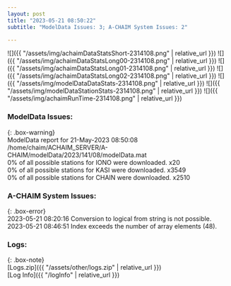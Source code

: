 ```yaml
---
layout: post
title: "2023-05-21 08:50:22"
subtitle: "ModelData Issues: 3; A-CHAIM System Issues: 2"

---
```


![]({{ "/assets/img/achaimDataStatsShort-2314108.png" | relative_url }})
![]({{ "/assets/img/achaimDataStatsLong00-2314108.png" | relative_url }})
![]({{ "/assets/img/achaimDataStatsLong01-2314108.png" | relative_url }})
![]({{ "/assets/img/achaimDataStatsLong02-2314108.png" | relative_url }})
![]({{ "/assets/img/modelDataDataStats-2314108.png" | relative_url }})
![]({{ "/assets/img/modelDataStationStats-2314108.png" | relative_url }})
![]({{ "/assets/img/achaimRunTime-2314108.png" | relative_url }})


### ModelData Issues:  
  
{: .box-warning}  
 ModelData report for 21-May-2023 08:50:08   
 /home/chaim/ACHAIM_SERVER/A-CHAIM/modelData/2023/141/08/modelData.mat   
 0% of all possible stations for IONO were downloaded. x20   
 0% of all possible stations for KASI were downloaded. x3549   
 0% of all possible stations for CHAIN were downloaded. x2510   
  
### A-CHAIM System Issues:  
  
{: .box-error}  
2023-05-21 08:20:16 Conversion to logical from string is not possible.  
2023-05-21 08:46:51 Index exceeds the number of array elements (48).  

### Logs:  
  
{: .box-note}  
[Logs.zip]({{ "/assets/other/logs.zip" | relative_url }})  
[Log Info]({{ "/logInfo" | relative_url }})  
